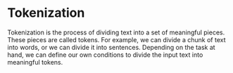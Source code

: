 # Tokenization
Tokenization is the process of dividing text into a set of meaningful pieces. These pieces are called tokens. For example, we can divide a chunk of text into words, or we can divide it into sentences. Depending on the task at hand, we can define our own conditions to divide the input text into meaningful tokens.
